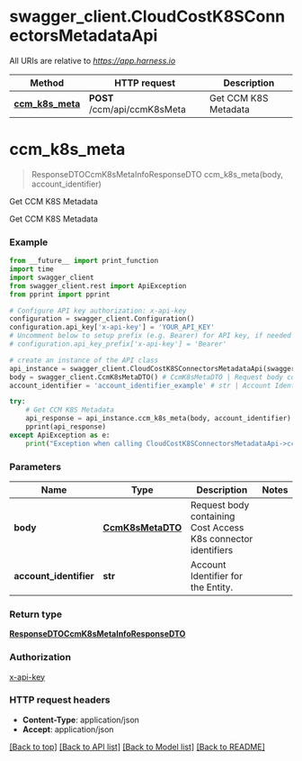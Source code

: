 # swagger_client.CloudCostK8SConnectorsMetadataApi

All URIs are relative to *https://app.harness.io*

Method | HTTP request | Description
------------- | ------------- | -------------
[**ccm_k8s_meta**](CloudCostK8SConnectorsMetadataApi.md#ccm_k8s_meta) | **POST** /ccm/api/ccmK8sMeta | Get CCM K8S Metadata

# **ccm_k8s_meta**
> ResponseDTOCcmK8sMetaInfoResponseDTO ccm_k8s_meta(body, account_identifier)

Get CCM K8S Metadata

Get CCM K8S Metadata 

### Example
```python
from __future__ import print_function
import time
import swagger_client
from swagger_client.rest import ApiException
from pprint import pprint

# Configure API key authorization: x-api-key
configuration = swagger_client.Configuration()
configuration.api_key['x-api-key'] = 'YOUR_API_KEY'
# Uncomment below to setup prefix (e.g. Bearer) for API key, if needed
# configuration.api_key_prefix['x-api-key'] = 'Bearer'

# create an instance of the API class
api_instance = swagger_client.CloudCostK8SConnectorsMetadataApi(swagger_client.ApiClient(configuration))
body = swagger_client.CcmK8sMetaDTO() # CcmK8sMetaDTO | Request body containing Cost Access K8s connector identifiers
account_identifier = 'account_identifier_example' # str | Account Identifier for the Entity.

try:
    # Get CCM K8S Metadata
    api_response = api_instance.ccm_k8s_meta(body, account_identifier)
    pprint(api_response)
except ApiException as e:
    print("Exception when calling CloudCostK8SConnectorsMetadataApi->ccm_k8s_meta: %s\n" % e)
```

### Parameters

Name | Type | Description  | Notes
------------- | ------------- | ------------- | -------------
 **body** | [**CcmK8sMetaDTO**](CcmK8sMetaDTO.md)| Request body containing Cost Access K8s connector identifiers | 
 **account_identifier** | **str**| Account Identifier for the Entity. | 

### Return type

[**ResponseDTOCcmK8sMetaInfoResponseDTO**](ResponseDTOCcmK8sMetaInfoResponseDTO.md)

### Authorization

[x-api-key](../README.md#x-api-key)

### HTTP request headers

 - **Content-Type**: application/json
 - **Accept**: application/json

[[Back to top]](#) [[Back to API list]](../README.md#documentation-for-api-endpoints) [[Back to Model list]](../README.md#documentation-for-models) [[Back to README]](../README.md)

